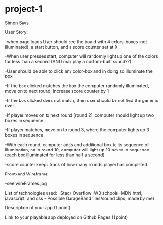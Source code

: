 # project-1
Simon Says


User Story: 

-when page loads User should see the board with 4 colors-boxes (not illuminated), a start button, and a score counter set at 0

-When user presses start, computer will randomly light up one of the colors for less than a second (AND may play a custom-built sound??)

-User should be able to click any color-box and in doing so illuminate the box

-If the box clicked matches the box the computer randomly illuminated, move on to next round, increase score counter by 1

-If the box clicked does not match, then user should be notified the game is over

-If player moves on to next round [round 2], computer should light up two boxes in sequence

-If player matches, move on to round 3, where the computer lights up 3 boxes in sequence

-With each round, computer adds and additional box to its sequence of illumination, so in round 10, computer will light up 10 boxes in sequence (each box illuminated for less than half a second)

-score counter keeps track of how many rounds player has completed

Front-end Wireframe: 

-see wireFrames.jpg 

List of technologies used:
-Stack Overflow
-W3 schools
-MDN html, javascript, and css
-(Possible GarageBand files/sound clips, made by me)

 
Description of your app (1 point)


Link to your playable app deployed on Github Pages (1 point)